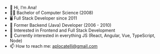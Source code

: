 - 👋 Hi, I’m Ana!
- 👩‍💻 Bachelor of Computer Science (2008)
- 🖥️ Full Stack Developer since 2011
- 💾 Former Backend (Java) Developer (2006 - 2010)
- 👀 Interested in Frontend and Full Stack Development
- 🌱 Currently interested in everything JS (React, Angular, Vue, TypeScript, Node)
- 📫 How to reach me: aplocatelli@gmail.com

<!---
aplocatelli/aplocatelli is a ✨ special ✨ repository because its `README.md` (this file) appears on your GitHub profile.
You can click the Preview link to take a look at your changes.
--->
